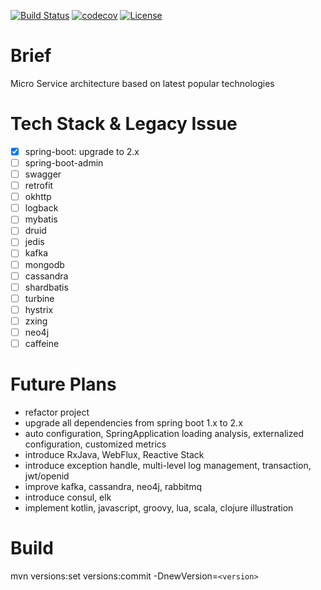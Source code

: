 [![Build Status](https://travis-ci.org/colddew/micro-service.svg?branch=master)](https://travis-ci.org/colddew/micro-service)
[![codecov](https://codecov.io/gh/colddew/micro-service/branch/master/graph/badge.svg)](https://codecov.io/gh/colddew/micro-service)
[![License](http://img.shields.io/:license-mit-blue.svg?style=flat)](http://doge.mit-license.org)

Brief
=======
Micro Service architecture based on latest popular technologies

Tech Stack & Legacy Issue
=======
- [x] spring-boot: upgrade to 2.x
- [ ] spring-boot-admin
- [ ] swagger
- [ ] retrofit
- [ ] okhttp
- [ ] logback
- [ ] mybatis
- [ ] druid
- [ ] jedis
- [ ] kafka
- [ ] mongodb
- [ ] cassandra
- [ ] shardbatis
- [ ] turbine
- [ ] hystrix
- [ ] zxing
- [ ] neo4j
- [ ] caffeine

Future Plans
=======
- refactor project
- upgrade all dependencies from spring boot 1.x to 2.x
- auto configuration, SpringApplication loading analysis, externalized configuration, customized metrics
- introduce RxJava, WebFlux, Reactive Stack
- introduce exception handle, multi-level log management, transaction, jwt/openid
- improve kafka, cassandra, neo4j, rabbitmq
- introduce consul, elk
- implement kotlin, javascript, groovy, lua, scala, clojure illustration

Build
=======
mvn versions:set versions:commit -DnewVersion=`<version>`